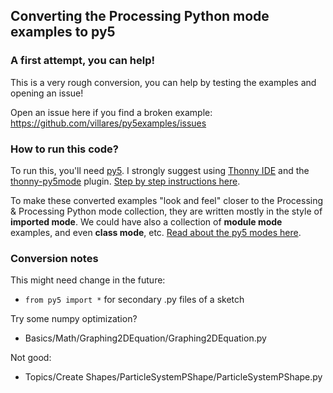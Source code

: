 ## Converting the Processing Python mode examples to py5

### A first attempt, you can help!

This is a very rough conversion, you can help by testing the examples and opening an issue!

Open an issue here if you find a broken example: https://github.com/villares/py5examples/issues


### How to run this code?

To run this, you'll need [py5](https://py5coding.org). I strongly suggest using [Thonny IDE](https://thonny.org) and the [thonny-py5mode](https://github.com/tabreturn/thonny-py5mode/) plugin. [Step by step instructions here](https://abav.lugaralgum.com/como-instalar-py5/index-EN.html).

To make these converted examples "look and feel" closer to the Processing & Processing Python mode collection, they are written mostly in the style of **imported mode**. We could have also a collection of **module mode** examples, and even **class mode**, etc. [Read about the py5 modes here](https://py5coding.org/content/py5_modes.html).

### Conversion notes

This might need change in the future:

- `from py5 import *` for secondary .py files of a sketch

Try some numpy optimization?

- Basics/Math/Graphing2DEquation/Graphing2DEquation.py

Not good:

- Topics/Create Shapes/ParticleSystemPShape/ParticleSystemPShape.py
